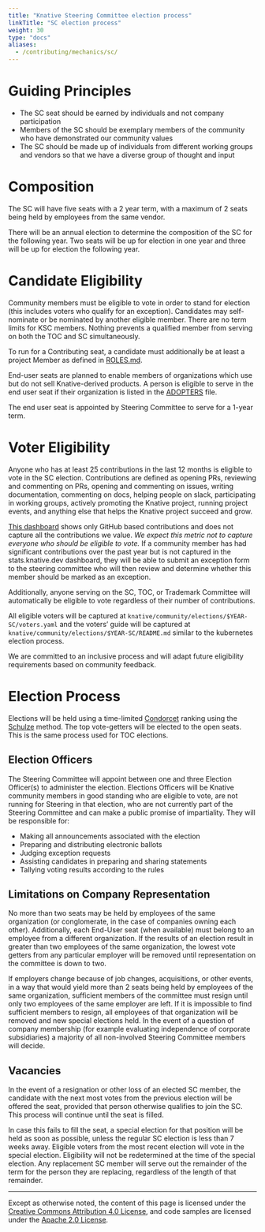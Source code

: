 ```yaml
---
title: "Knative Steering Committee election process"
linkTitle: "SC election process"
weight: 30
type: "docs"
aliases:
  - /contributing/mechanics/sc/
---
```


# Guiding Principles

- The SC seat should be earned by individuals and not company participation
- Members of the SC should be exemplary members of the community who have
  demonstrated our community values
- The SC should be made up of individuals from different working groups and
  vendors so that we have a diverse group of thought and input

# Composition

The SC will have five seats with a 2 year term, with a maximum of 2 seats being
held by employees from the same vendor.

There will be an annual election to determine the composition of the SC for the
following year. Two seats will be up for election in one year and three will be
up for election the following year.

# Candidate Eligibility

Community members must be eligible to vote in order to stand for election (this
includes voters who qualify for an exception). Candidates may self-nominate or
be nominated by another eligible member.  There are no term limits for KSC
members. Nothing prevents a qualified member from serving on both the TOC and SC
simultaneously.

To run for a Contributing seat, a candidate must additionally be at least a
project Member as defined in
[ROLES.md](https://github.com/knative/community/blob/main/ROLES.md).

End-user seats are planned to enable members of organizations which use but do
not sell Knative-derived products. A person is eligible to serve in the end user 
seat if their organization is listed in the [ADOPTERS](./ADOPTERS.md) file.

The end user seat is appointed by Steering Committee to serve for a 1-year term.

# Voter Eligibility

Anyone who has at least 25 contributions in the last 12 months is eligible to
vote in the SC election. Contributions are defined as opening PRs, reviewing
and commenting on PRs, opening and commenting on issues, writing documentation,
commenting on docs, helping people on slack, participating in working
groups, actively promoting the Knative project, running project events, and
anything else that helps the Knative project succeed and grow.

[This dashboard](https://knative.devstats.cncf.io/d/9/developer-activity-counts-by-repository-group-table?orgId=1&var-period_name=Last%20year)
shows only GitHub based contributions and does not capture all the contributions
we value. _We expect this metric not to capture everyone who should be eligible
to vote._ If a community member has had significant contributions over the past
year but is not captured in the stats.knative.dev dashboard, they will be able
to submit an exception form to the steering committee who will then review and
determine whether this member should be marked as an exception.

Additionally, anyone serving on the SC, TOC, or Trademark Committee will 
automatically be eligible to vote regardless of their number of contributions.

All eligible voters will be captured at
`knative/community/elections/$YEAR-SC/voters.yaml` and the voters’ guide
will be captured at `knative/community/elections/$YEAR-SC/README.md`
similar to the kubernetes election process.

We are committed to an inclusive process and will adapt future eligibility
requirements based on community feedback.

# Election Process

Elections will be held using a time-limited
[Condorcet](https://en.wikipedia.org/wiki/Condorcet_method) ranking using the
[Schulze](https://en.wikipedia.org/wiki/Schulze_method) method. The top
vote-getters will be elected to the open seats. This is the same process used
for TOC elections.

## Election Officers

The Steering Committee will appoint
between one and three Election Officer(s) to administer the election. Elections
Officers will be Knative community members in good standing who are eligible to
vote, are not running for Steering in that election, who are not currently part
of the Steering Committee and can make a public promise of impartiality. They
will be responsible for:

- Making all announcements associated with the election
- Preparing and distributing electronic ballots
- Judging exception requests
- Assisting candidates in preparing and sharing statements
- Tallying voting results according to the rules

## Limitations on Company Representation

No more than two seats may be held by employees of the same organization (or
conglomerate, in the case of companies owning each other). Additionally, each
End-User seat (when available) must belong to an employee from a different
organization. If the results of an election result in greater than two employees
of the same organization, the lowest vote getters from any particular employer
will be removed until representation on the committee is down to two.

If employers change because of job changes, acquisitions, or other events, in a
way that would yield more than 2 seats being held by employees of the same
organization, sufficient members of the committee must resign until only two
employees of the same employer are left. If it is impossible to find sufficient
members to resign, all employees of that organization will be removed and new
special elections held. In the event of a question of company membership (for
example evaluating independence of corporate subsidiaries) a majority of all
non-involved Steering Committee members will decide.

## Vacancies

In the event of a resignation or other loss of an elected SC member, the
candidate with the next most votes from the previous election will be offered
the seat, provided that person otherwise qualifies to join the SC. This process
will continue until the seat is filled.

In case this fails to fill the seat, a special election for that position will
be held as soon as possible, unless the regular SC election is less than 7 weeks
away. Eligible voters from the most recent election will vote in the special
election. Eligibility will not be redetermined at the time of the special
election. Any replacement SC member will serve out the remainder of the term for
the person they are replacing, regardless of the length of that remainder.

---

Except as otherwise noted, the content of this page is licensed under the
[Creative Commons Attribution 4.0 License](https://creativecommons.org/licenses/by/4.0/),
and code samples are licensed under the
[Apache 2.0 License](https://www.apache.org/licenses/LICENSE-2.0).
